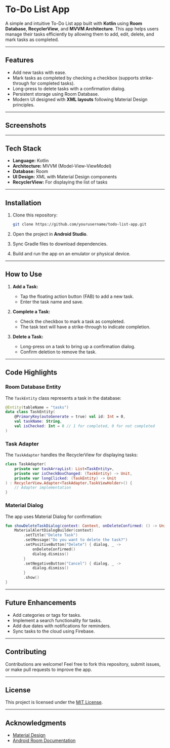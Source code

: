 # To-Do List App

A simple and intuitive To-Do List app built with **Kotlin** using **Room Database**, **RecyclerView**, and **MVVM Architecture**. This app helps users manage their tasks efficiently by allowing them to add, edit, delete, and mark tasks as completed.

---

## Features

- Add new tasks with ease.
- Mark tasks as completed by checking a checkbox (supports strike-through for completed tasks).
- Long-press to delete tasks with a confirmation dialog.
- Persistent storage using Room Database.
- Modern UI designed with **XML layouts** following Material Design principles.

---

## Screenshots




---

## Tech Stack

- **Language:** Kotlin
- **Architecture:** MVVM (Model-View-ViewModel)
- **Database:** Room
- **UI Design:** XML with Material Design components
- **RecyclerView:** For displaying the list of tasks

---

## Installation

1. Clone this repository:

   ```bash
   git clone https://github.com/yourusername/todo-list-app.git
   ```

2. Open the project in **Android Studio**.

3. Sync Gradle files to download dependencies.

4. Build and run the app on an emulator or physical device.

---

## How to Use

1. **Add a Task:**

   - Tap the floating action button (FAB) to add a new task.
   - Enter the task name and save.

2. **Complete a Task:**

   - Check the checkbox to mark a task as completed.
   - The task text will have a strike-through to indicate completion.

3. **Delete a Task:**

   - Long-press on a task to bring up a confirmation dialog.
   - Confirm deletion to remove the task.

---

## Code Highlights

### Room Database Entity

The `TaskEntity` class represents a task in the database:

```kotlin
@Entity(tableName = "tasks")
data class TaskEntity(
    @PrimaryKey(autoGenerate = true) val id: Int = 0,
    val taskName: String,
    val isChecked: Int = 0 // 1 for completed, 0 for not completed
)
```

### Task Adapter

The `TaskAdapter` handles the RecyclerView for displaying tasks:

```kotlin
class TaskAdapter(
    private var taskArrayList: List<TaskEntity>,
    private var isCheckBoxChanged: (TaskEntity) -> Unit,
    private var longClicked: (TaskEntity) -> Unit
) : RecyclerView.Adapter<TaskAdapter.TaskViewHolder>() {
    // Adapter implementation
}
```

### Material Dialog

The app uses Material Dialog for confirmation:

```kotlin
fun showDeleteTaskDialog(context: Context, onDeleteConfirmed: () -> Unit) {
    MaterialAlertDialogBuilder(context)
        .setTitle("Delete Task")
        .setMessage("Do you want to delete the task?")
        .setPositiveButton("Delete") { dialog, _ ->
            onDeleteConfirmed()
            dialog.dismiss()
        }
        .setNegativeButton("Cancel") { dialog, _ ->
            dialog.dismiss()
        }
        .show()
}
```

---

## Future Enhancements

- Add categories or tags for tasks.
- Implement a search functionality for tasks.
- Add due dates with notifications for reminders.
- Sync tasks to the cloud using Firebase.

---

## Contributing

Contributions are welcome! Feel free to fork this repository, submit issues, or make pull requests to improve the app.

---

## License

This project is licensed under the [MIT License](LICENSE).

---

## Acknowledgments

- [Material Design](https://material.io/design)
- [Android Room Documentation](https://developer.android.com/training/data-storage/room)

